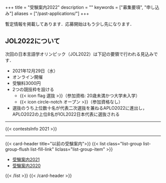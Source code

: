 +++
title = "受験案内2022"
description = ""
keywords = ["募集要項", "申し込み"]
aliases = ["/past-applications/"]
+++

<!-- {{% simplebox "お知らせ" %}}

{{% /simplebox %}} -->

<div class="alert alert-primary" role="alert">
  暫定情報を掲載してあります．応募開始はもう少し先になります．
</div>

## JOL2022について

次回の日本言語学オリンピック（JOL2022）は下記の要領で行われる見込みです．

- 2021年12月29日（水）
- オンライン開催
- 受験料3000円
- 2つの競技枠を設ける
  - {{< icon flag 選抜 >}}（参加資格: 20歳未満かつ大学未入学）
  - {{< icon circle-notch オープン >}}（参加資格なし）
- 選抜のうち上位数十名が代表二次選抜を兼ねるAPLO2022に進出し，APLO2022の上位8名がIOL2022日本代表に選抜される

---

{{< contestsInfo 2021 >}}

---

<!-- <div class="centralize"><a class="btn btn-template-main" onclick="login()">応募はこちら</a></div> -->

{{< card-header title="以前の受験案内">}}
{{< list class="list-group list-group-flush list-fill-link" liclass="list-group-item" >}}

- [受験案内2021](/past-applications/2021/)
- [受験案内2020](/past-applications/2020)

{{< /list >}}
{{< /card-header >}}
